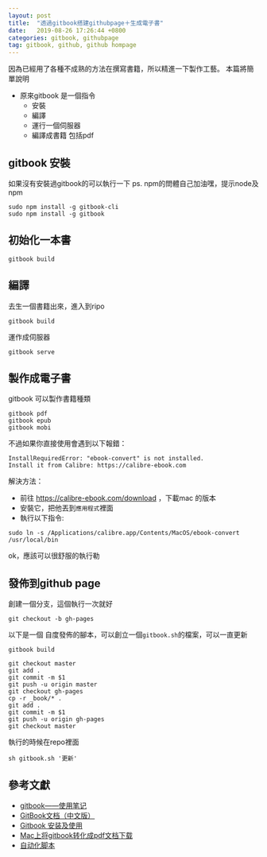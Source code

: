 ```yaml
---
layout: post
title:  "透過gitbook搭建githubpage＋生成電子書"
date:   2019-08-26 17:26:44 +0800
categories: gitbook, githubpage
tag: gitbook, github, github hompage
---
```


因為已經用了各種不成熟的方法在撰寫書籍，所以精進一下製作工藝。
本篇將簡單說明
* 原來gitbook 是一個指令
  * 安裝
  * 編譯
  * 運行一個伺服器
  * 編譯成書籍 包括pdf 

## gitbook 安裝

如果沒有安裝過gitbook的可以執行一下
ps. npm的問體自己加油嘿，提示node及npm
```
sudo npm install -g gitbook-cli
sudo npm install -g gitbook
```
## 初始化一本書
```
gitbook build
```

## 編譯
去生一個書籍出來，進入到ripo
```
gitbook build
```
運作成伺服器
```
gitbook serve
```

## 製作成電子書

gitbook 可以製作書籍種類
```
gitbook pdf
gitbook epub
gitbook mobi
```

不過如果你直接使用會遇到以下報錯：
```
InstallRequiredError: "ebook-convert" is not installed.
Install it from Calibre: https://calibre-ebook.com
```
解決方法：
* 前往 https://calibre-ebook.com/download ，下載mac 的版本
* 安裝它，把他丟到`應用程式`裡面
* 執行以下指令:
```
sudo ln -s /Applications/calibre.app/Contents/MacOS/ebook-convert /usr/local/bin
```
ok，應該可以很舒服的執行勒

## 發佈到github page
創建一個分支，這個執行一次就好
```
git checkout -b gh-pages
```

以下是一個 自度發佈的腳本，可以創立一個`gitbook.sh`的檔案，可以一直更新
```
gitbook build
```

```
git checkout master
git add .
git commit -m $1
git push -u origin master
git checkout gh-pages
cp -r _book/* .
git add .
git commit -m $1
git push -u origin gh-pages
git checkout master
```
執行的時候在repo裡面
```
sh gitbook.sh '更新'
```


## 參考文獻
* [gitbook——使用笔记](https://morrowind.gitbooks.io/gitbook_notes/content/qian_yan.html)
* [GitBook文档（中文版）](https://chrisniael.gitbooks.io/gitbook-documentation/content/index.html)
* [Gitbook 安装及使用 ](https://my.oschina.net/lpe234/blog/854226)
* [Mac上将gitbook转化成pdf文档下载](https://www.jianshu.com/p/6a16064a4d1e)
* [自动化脚本](https://yangjh.oschina.io/gitbook/UsingPages.html)